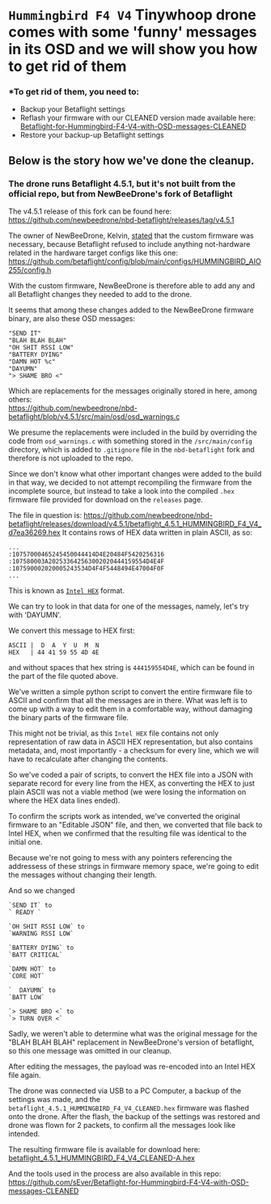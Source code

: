 # `Hummingbird F4 V4` Tinywhoop drone comes with some 'funny' messages in its OSD and we will show you how to get rid of them

### *To get rid of them, you need to:
- Backup your Betaflight settings
- Reflash your firmware with our CLEANED version made available here: [Betaflight-for-Hummingbird-F4-V4-with-OSD-messages-CLEANED](https://github.com/sEver/Betaflight-for-Hummingbird-F4-V4-with-OSD-messages-CLEANED)
- Restore your backup-up Betaflight settings

## Below is the story how we've done the cleanup.

### The drone runs Betaflight 4.5.1, but it's not built from the official repo, but from NewBeeDrone's fork of Betaflight

The v4.5.1 release of this fork can be found here: https://github.com/newbeedrone/nbd-betaflight/releases/tag/v4.5.1

The owner of NewBeeDrone, Kelvin, [stated](https://www.youtube.com/watch?v=sUkdtgbjXl0&t=1441s
) that the custom firmware was necessary, because Betaflight refused to include anything not-hardware related in the hardware target configs like this one: https://github.com/betaflight/config/blob/main/configs/HUMMINGBIRD_AIO255/config.h

With the custom firmware, NewBeeDrone is therefore able to add any and all Betaflight changes they needed to add to the drone. 

It seems that among these changes added to the NewBeeDrone firmware binary, are also these OSD messages:
```
"SEND IT"
"BLAH BLAH BLAH"
"OH SHIT RSSI LOW" 
"BATTERY DYING"
"DAMN HOT %c"
"DAYUMN"
"> SHAME BRO <"
```
Which are replacements for the messages originally stored in here, among others:  
https://github.com/newbeedrone/nbd-betaflight/blob/v4.5.1/src/main/osd/osd_warnings.c

We presume the replacements were included in the build by overriding the code from `osd_warnings.c` with something stored in the `/src/main/config` directory, which is added to `.gitignore` file in the `nbd-betaflight` fork and therefore is not uploaded to the repo.

Since we don't know what other important changes were added to the build in that way, we decided to not attempt recompiling the firmware from the incomplete source, but instead to take a look into the compiled `.hex` firmware file provided for download on the `releases` page.

The file in question is: https://github.com/newbeedrone/nbd-betaflight/releases/download/v4.5.1/betaflight_4.5.1_HUMMINGBIRD_F4_V4_d7ea36269.hex
It contains rows of HEX data written in plain ASCII, as so: 

```
...
:10757000465245450044414D4E20484F5420256316
:107580003A202533642563002020444159554D4E4F
:107590002020005243534D4F4F5448494E47004F0F
...
```

This is known as [`Intel HEX`](https://en.wikipedia.org/wiki/Intel_HEX) format.

We can try to look in that data for one of the messages, namely, let's try with 'DAYUMN'.

We convert this message to HEX first:
```
ASCII |  D  A  Y  U  M  N
HEX   | 44 41 59 55 4D 4E
```

and without spaces that hex string is `444159554D4E`, which can be found in the part of the file quoted above. 

We've written a simple python script to convert the entire firmware file to ASCII and confirm that all the messages are in there. 
What was left is to come up with a way to edit them in a comfortable way, without damaging the binary parts of the firmware file. 

This might not be trivial, as this `Intel HEX` file contains not only representation of raw data in ASCII HEX representation, but also contains metadata, and, most importantly - a checksum for every line, which we will have to recalculate after changing the contents. 

So we've coded a pair of scripts, to convert the HEX file into a JSON with separate record for every line from the HEX, as 
converting the HEX to just plain ASCII was not a viable method (we were losing the information on where the HEX data lines ended).

To confirm the scripts work as intended, we've converted the original firmware to an "Editable JSON" file, and then, we converted that file back to Intel HEX, when we confirmed that the resulting file was identical to the initial one.

Because we're not going to mess with any pointers referencing the addressess of these strings in firmware memory space, we're going to edit the messages without changing their length.

And so we changed
```
`SEND IT` to
` READY `

`OH SHIT RSSI LOW` to
`WARNING RSSI LOW`

`BATTERY DYING` to
`BATT CRITICAL`

`DAMN HOT` to
`CORE HOT`

`  DAYUMN` to
`BATT LOW`

`> SHAME BRO <` to 
`> TURN OVER <`
```

Sadly, we weren't able to determine what was the original message for the 
"BLAH BLAH BLAH" replacement in NewBeeDrone's version of betaflight, so this one message was omitted in our cleanup.

After editing the messages, the payload was re-encoded into an Intel HEX file again.

The drone was connected via USB to a PC Computer, a backup of the settings was made, and the `betaflight_4.5.1_HUMMINGBIRD_F4_V4_CLEANED.hex` firmware was flashed onto the drone. After the flash, the backup of the settings was restored and drone was flown for 2 packets, to confirm all the messages look like intended. 

The resulting firmware file is available for download here: [betaflight_4.5.1_HUMMINGBIRD_F4_V4_CLEANED-A.hex](https://github.com/sEver/Betaflight-for-Hummingbird-F4-V4-with-OSD-messages-CLEANED/releases/download/v4.5.1-CLEANED-A/betaflight_4.5.1_HUMMINGBIRD_F4_V4_CLEANED-A.hex)

And the tools used in the process are also available in this repo: 
https://github.com/sEver/Betaflight-for-Hummingbird-F4-V4-with-OSD-messages-CLEANED

